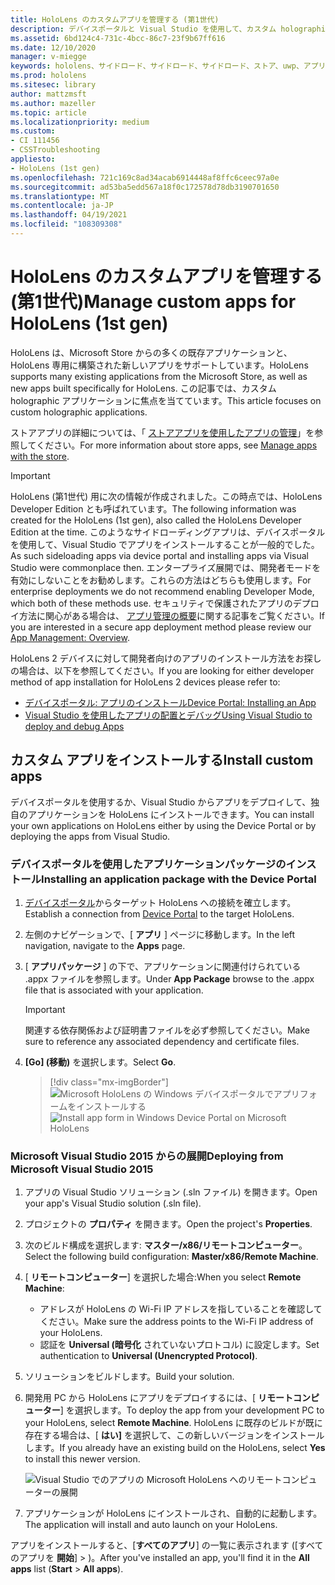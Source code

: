 ```yaml
---
title: HoloLens のカスタムアプリを管理する (第1世代)
description: デバイスポータルと Visual Studio を使用して、カスタム holographic アプリを HoloLens デバイスにインストール、アンインストール、およびサイドロードする方法について説明します。
ms.assetid: 6bd124c4-731c-4bcc-86c7-23f9b67ff616
ms.date: 12/10/2020
manager: v-miegge
keywords: hololens、サイドロード、サイドロード、サイドロード、ストア、uwp、アプリ、インストール
ms.prod: hololens
ms.sitesec: library
author: mattzmsft
ms.author: mazeller
ms.topic: article
ms.localizationpriority: medium
ms.custom:
- CI 111456
- CSSTroubleshooting
appliesto:
- HoloLens (1st gen)
ms.openlocfilehash: 721c169c8ad34acab6914448af8ffc6ceec97a0e
ms.sourcegitcommit: ad53ba5edd567a18f0c172578d78db3190701650
ms.translationtype: MT
ms.contentlocale: ja-JP
ms.lasthandoff: 04/19/2021
ms.locfileid: "108309308"
---
```

# <a name="manage-custom-apps-for-hololens-1st-gen"></a><span data-ttu-id="707b1-104">HoloLens のカスタムアプリを管理する (第1世代)</span><span class="sxs-lookup"><span data-stu-id="707b1-104">Manage custom apps for HoloLens (1st gen)</span></span>

<span data-ttu-id="707b1-105">HoloLens は、Microsoft Store からの多くの既存アプリケーションと、HoloLens 専用に構築された新しいアプリをサポートしています。</span><span class="sxs-lookup"><span data-stu-id="707b1-105">HoloLens supports many existing applications from the Microsoft Store, as well as new apps built specifically for HoloLens.</span></span> <span data-ttu-id="707b1-106">この記事では、カスタム holographic アプリケーションに焦点を当てています。</span><span class="sxs-lookup"><span data-stu-id="707b1-106">This article focuses on custom holographic applications.</span></span>  

<span data-ttu-id="707b1-107">ストアアプリの詳細については、「 [ストアアプリを使用したアプリの管理](holographic-store-apps.md)」を参照してください。</span><span class="sxs-lookup"><span data-stu-id="707b1-107">For more information about store apps, see [Manage apps with the store](holographic-store-apps.md).</span></span>

> [!IMPORTANT]
> <span data-ttu-id="707b1-108">HoloLens (第1世代) 用に次の情報が作成されました。この時点では、HoloLens Developer Edition とも呼ばれています。</span><span class="sxs-lookup"><span data-stu-id="707b1-108">The following information was created for the HoloLens (1st gen), also called the HoloLens Developer Edition at the time.</span></span> <span data-ttu-id="707b1-109">このようなサイドローディングアプリは、デバイスポータルを使用して、Visual Studio でアプリをインストールすることが一般的でした。</span><span class="sxs-lookup"><span data-stu-id="707b1-109">As such sideloading apps via device portal and installing apps via Visual Studio were commonplace then.</span></span> <span data-ttu-id="707b1-110">エンタープライズ展開では、開発者モードを有効にしないことをお勧めします。これらの方法はどちらも使用します。</span><span class="sxs-lookup"><span data-stu-id="707b1-110">For enterprise deployments we do not recommend enabling Developer Mode, which both of these methods use.</span></span> <span data-ttu-id="707b1-111">セキュリティで保護されたアプリのデプロイ方法に関心がある場合は、 [アプリ管理の概要](app-deploy-overview.md)に関する記事をご覧ください。</span><span class="sxs-lookup"><span data-stu-id="707b1-111">If you are interested in a secure app deployment method please review our [App Management: Overview](app-deploy-overview.md).</span></span>
>
> <span data-ttu-id="707b1-112">HoloLens 2 デバイスに対して開発者向けのアプリのインストール方法をお探しの場合は、以下を参照してください。</span><span class="sxs-lookup"><span data-stu-id="707b1-112">If you are looking for either developer method of app installation for HoloLens 2 devices please refer to:</span></span>
> - [<span data-ttu-id="707b1-113">デバイスポータル: アプリのインストール</span><span class="sxs-lookup"><span data-stu-id="707b1-113">Device Portal: Installing an App</span></span>](https://docs.microsoft.com/windows/mixed-reality/develop/platform-capabilities-and-apis/using-the-windows-device-portal#installing-an-app)
> - [<span data-ttu-id="707b1-114">Visual Studio を使用したアプリの配置とデバッグ</span><span class="sxs-lookup"><span data-stu-id="707b1-114">Using Visual Studio to deploy and debug Apps</span></span>](https://docs.microsoft.com/windows/mixed-reality/develop/platform-capabilities-and-apis/using-visual-studio)

## <a name="install-custom-apps"></a><span data-ttu-id="707b1-115">カスタム アプリをインストールする</span><span class="sxs-lookup"><span data-stu-id="707b1-115">Install custom apps</span></span>

<span data-ttu-id="707b1-116">デバイスポータルを使用するか、Visual Studio からアプリをデプロイして、独自のアプリケーションを HoloLens にインストールできます。</span><span class="sxs-lookup"><span data-stu-id="707b1-116">You can install your own applications on HoloLens either by using the Device Portal or by deploying the apps from Visual Studio.</span></span>

### <a name="installing-an-application-package-with-the-device-portal"></a><span data-ttu-id="707b1-117">デバイスポータルを使用したアプリケーションパッケージのインストール</span><span class="sxs-lookup"><span data-stu-id="707b1-117">Installing an application package with the Device Portal</span></span>

1. <span data-ttu-id="707b1-118">[デバイスポータル](https://docs.microsoft.com/windows/mixed-reality/using-the-windows-device-portal)からターゲット HoloLens への接続を確立します。</span><span class="sxs-lookup"><span data-stu-id="707b1-118">Establish a connection from [Device Portal](https://docs.microsoft.com/windows/mixed-reality/using-the-windows-device-portal) to the target HoloLens.</span></span>

1. <span data-ttu-id="707b1-119">左側のナビゲーションで、[ **アプリ** ] ページに移動します。</span><span class="sxs-lookup"><span data-stu-id="707b1-119">In the left navigation, navigate to the **Apps** page.</span></span>

1. <span data-ttu-id="707b1-120">[ **アプリパッケージ** ] の下で、アプリケーションに関連付けられている .appx ファイルを参照します。</span><span class="sxs-lookup"><span data-stu-id="707b1-120">Under **App Package** browse to the .appx file that is associated with your application.</span></span>

   > [!IMPORTANT]
   > <span data-ttu-id="707b1-121">関連する依存関係および証明書ファイルを必ず参照してください。</span><span class="sxs-lookup"><span data-stu-id="707b1-121">Make sure to reference any associated dependency and certificate files.</span></span>

1. <span data-ttu-id="707b1-122">**[Go] \(移動)** を選択します。</span><span class="sxs-lookup"><span data-stu-id="707b1-122">Select **Go**.</span></span>

   > [!div class="mx-imgBorder"]
   > <span data-ttu-id="707b1-123">![Microsoft HoloLens の Windows デバイスポータルでアプリフォームをインストールする](images/deviceportal-appmanager.jpg)</span><span class="sxs-lookup"><span data-stu-id="707b1-123">![Install app form in Windows Device Portal on Microsoft HoloLens](images/deviceportal-appmanager.jpg)</span></span>

### <a name="deploying-from-microsoft-visual-studio-2015"></a><span data-ttu-id="707b1-124">Microsoft Visual Studio 2015 からの展開</span><span class="sxs-lookup"><span data-stu-id="707b1-124">Deploying from Microsoft Visual Studio 2015</span></span>

1. <span data-ttu-id="707b1-125">アプリの Visual Studio ソリューション (.sln ファイル) を開きます。</span><span class="sxs-lookup"><span data-stu-id="707b1-125">Open your app's Visual Studio solution (.sln file).</span></span>

1. <span data-ttu-id="707b1-126">プロジェクトの **プロパティ** を開きます。</span><span class="sxs-lookup"><span data-stu-id="707b1-126">Open the project's **Properties**.</span></span>

1. <span data-ttu-id="707b1-127">次のビルド構成を選択します: **マスター/x86/リモートコンピューター**。</span><span class="sxs-lookup"><span data-stu-id="707b1-127">Select the following build configuration: **Master/x86/Remote Machine**.</span></span>

1. <span data-ttu-id="707b1-128">[ **リモートコンピューター**] を選択した場合:</span><span class="sxs-lookup"><span data-stu-id="707b1-128">When you select **Remote Machine**:</span></span>
   - <span data-ttu-id="707b1-129">アドレスが HoloLens の Wi-Fi IP アドレスを指していることを確認してください。</span><span class="sxs-lookup"><span data-stu-id="707b1-129">Make sure the address points to the Wi-Fi IP address of your HoloLens.</span></span>
   - <span data-ttu-id="707b1-130">認証を **Universal (暗号化** されていないプロトコル) に設定します。</span><span class="sxs-lookup"><span data-stu-id="707b1-130">Set authentication to **Universal (Unencrypted Protocol)**.</span></span>
   
1. <span data-ttu-id="707b1-131">ソリューションをビルドします。</span><span class="sxs-lookup"><span data-stu-id="707b1-131">Build your solution.</span></span>

1. <span data-ttu-id="707b1-132">開発用 PC から HoloLens にアプリをデプロイするには、[ **リモートコンピューター**] を選択します。</span><span class="sxs-lookup"><span data-stu-id="707b1-132">To deploy the app from your development PC to your HoloLens, select **Remote Machine**.</span></span> <span data-ttu-id="707b1-133">HoloLens に既存のビルドが既に存在する場合は、[ **はい]** を選択して、この新しいバージョンをインストールします。</span><span class="sxs-lookup"><span data-stu-id="707b1-133">If you already have an existing build on the HoloLens, select **Yes** to install this newer version.</span></span>  

   ![Visual Studio でのアプリの Microsoft HoloLens へのリモートコンピューターの展開](images/vs2015-remotedeployment.jpg)  
   
1. <span data-ttu-id="707b1-135">アプリケーションが HoloLens にインストールされ、自動的に起動します。</span><span class="sxs-lookup"><span data-stu-id="707b1-135">The application will install and auto launch on your HoloLens.</span></span>

<span data-ttu-id="707b1-136">アプリをインストールすると、[**すべてのアプリ**] の一覧に表示されます ([すべてのアプリを **開始**]  >  )。</span><span class="sxs-lookup"><span data-stu-id="707b1-136">After you've installed an app, you'll find it in the **All apps** list (**Start** > **All apps**).</span></span>
